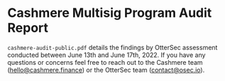 # Cashmere Multisig Program Audit Report

`cashmere-audit-public.pdf` details the findings by OtterSec assessment conducted between June 13th and June 17th, 2022. If you have any questions or concerns feel free to reach out to the Cashmere team (hello@cashmere.finance) or the OtterSec team (contact@osec.io).
